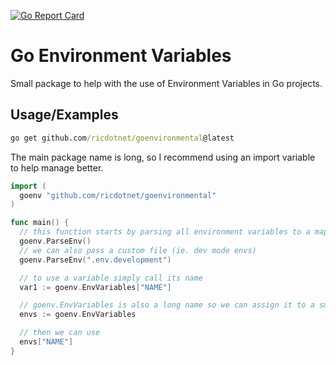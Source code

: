 [![Go Report Card](https://goreportcard.com/badge/github.com/ricdotnet/goenvironmental)](https://goreportcard.com/report/github.com/ricdotnet/goenvironmental)

# Go Environment Variables

Small package to help with the use of Environment Variables in Go projects.


## Usage/Examples

```cmd
go get github.com/ricdotnet/goenvironmental@latest
```

The main package name is long, so I recommend using an import variable to help manage better.
```go
import (
  goenv "github.com/ricdotnet/goenvironmental"
)
```

```go
func main() {
  // this function starts by parsing all environment variables to a map
  goenv.ParseEnv()
  // we can also pass a custom file (ie. dev mode envs)
  goenv.ParseEnv(".env.development")

  // to use a variable simply call its name
  var1 := goenv.EnvVariables["NAME"]

  // goenv.EnvVariables is also a long name so we can assign it to a smaller variable
  envs := goenv.EnvVariables

  // then we can use
  envs["NAME"]
}
```
